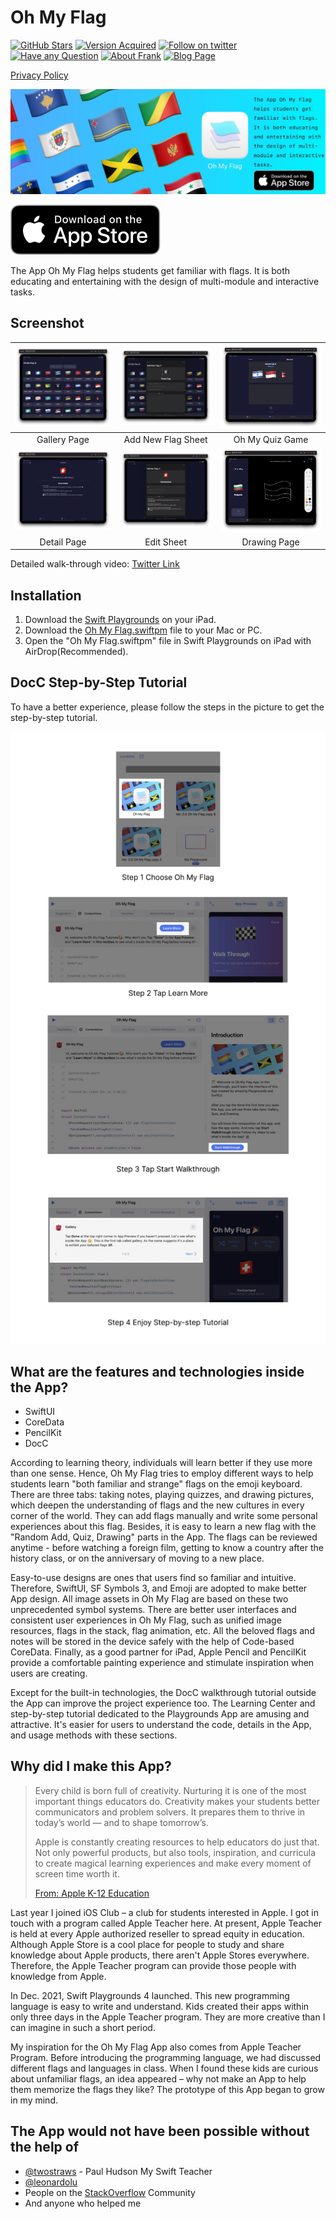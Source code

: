 <!--
 * @Author: Frank Chu
 * @Date: 2022-04-22 21:39:00
 * @LastEditors: Frank Chu
 * @LastEditTime: 2023-03-14 09:30:02
 * @FilePath: /OhMyFlag-WWDC22/readme.md
 * @Description: 
 * 
 * Copyright (c) 2023 by ${git_name}, All Rights Reserved. 
-->
<!-- markdownlint-disable MD033 -->
<head>
<!-- Primary Meta Tags -->
<meta name="title" content="Oh My Flag - Learn flags on emoji keyboard">
<meta name="description" content="The App Oh My Flag helps students get familiar with flags. It is both educating and entertaining with the design of multi-module and interactive tasks.">

<!-- Open Graph / Facebook -->
<meta property="og:type" content="website">
<meta property="og:url" content="https://yongfrank.github.io/OhMyFlag-WWDC22/">
<meta property="og:title" content="Oh My Flag - Learn flags on emoji keyboard">
<meta property="og:description" content="The App Oh My Flag helps students get familiar with flags. It is both educating and entertaining with the design of multi-module and interactive tasks.">
<meta property="og:image" content="https://raw.githubusercontent.com/yongfrank/OhMyFlag-WWDC22/main/resources/Metatag.jpeg">

<!-- Twitter -->
<meta property="twitter:card" content="summary_large_image">
<meta property="twitter:url" content="https://yongfrank.github.io/OhMyFlag-WWDC22/">
<meta property="twitter:title" content="Oh My Flag - Learn flags on emoji keyboard">
<meta property="twitter:description" content="The App Oh My Flag helps students get familiar with flags. It is both educating and entertaining with the design of multi-module and interactive tasks.">
<meta property="twitter:image" content="https://raw.githubusercontent.com/yongfrank/OhMyFlag-WWDC22/main/resources/Metatag.jpeg">

<!-- App Store -->
<meta name='apple-itunes-app' content='app-id=6446227923'>

</head>

# Oh My Flag

[![GitHub Stars](https://img.shields.io/github/stars/yongfrank/OhMyFlag-WWDC22.svg?style=social)](https://github.com/yongfrank/OhMyFlag-WWDC22)
[![Version Acquired](https://img.shields.io/badge/Swift_Playgrounds-4.0_or_Above_on_iPad-green)](https://apps.apple.com/us/app/swift-playgrounds/id908519492)
[![Follow on twitter](https://img.shields.io/twitter/follow/cyongfrank)](https://twitter.com/intent/follow?screen_name=cyongfrank)
[![Have any Question](https://img.shields.io/badge/email-yongfrank@outlook.com-blue.svg
)](mailto:yongfrank@outlook.com)
[![About Frank](https://img.shields.io/badge/Find_More_Project-yongfrank.github.io/about-9ef)](https://yongfrank.github.io/about)
[![Blog Page](https://img.shields.io/badge/Blog_Page-yongfrank.github.io-success)](https://yongfrank.github.io/)

[Privacy Policy](/privacy-policy.md)

[![banner](/resources/banner.jpeg)](https://apps.apple.com/app/oh-my-flag/id6446227923)

[![banner](/resources/download-on-the-app-store.svg)](https://apps.apple.com/app/oh-my-flag/id6446227923)

The App Oh My Flag helps students get familiar with flags. It is both educating and entertaining with the design of multi-module and interactive tasks.

## Screenshot

| ![gallery tab](resources/gallery-Tab-Medium.png) | ![add new](resources/add-New-Tab-Medium.png) |    ![quiz tab](resources/quiz-Tab-Medium.png)    |
| :----------------------------------------------: | :------------------------------------------: | :----------------------------------------------: |
|                   Gallery Page                   |              Add New Flag Sheet              |                 Oh My Quiz Game                  |
|  ![detail tab](resources/detail-Tab-Medium.png)  |  ![edit tab](resources/edit-Tab-Medium.png)  | ![drawing tab](resources/drawing-Tab-Medium.png) |
|                   Detail Page                    |                  Edit Sheet                  |                   Drawing Page                   |

Detailed walk-through video: [Twitter Link](https://twitter.com/cyongfrank/status/1518663840463872000)

## Installation

1. Download the [Swift Playgrounds](https://apps.apple.com/us/app/swift-playgrounds/id908519492) on your iPad.
2. Download the [Oh My Flag.swiftpm](https://github.com/yongfrank/OhMyFlag-WWDC22/raw/main/OhMyFlag.swiftpm.zip) file to your Mac or PC.
3. Open the "Oh My Flag.swiftpm" file in Swift Playgrounds on iPad with AirDrop(Recommended).

## DocC Step-by-Step Tutorial

To have a better experience, please follow the steps in the picture to get the step-by-step tutorial. 

![This is a readme image. There are four steps to guide people in the step-by-step tutorial](resources/readme.jpeg)

## What are the features and technologies inside the App?

* SwiftUI
* CoreData
* PencilKit
* DocC

According to learning theory, individuals will learn better if they use more than one sense. Hence, Oh My Flag tries to employ different ways to help students learn "both familiar and strange" flags on the emoji keyboard. There are three tabs: taking notes, playing quizzes, and drawing pictures, which deepen the understanding of flags and the new cultures in every corner of the world. They can add flags manually and write some personal experiences about this flag. Besides, it is easy to learn a new flag with the "Random Add, Quiz, Drawing" parts in the App. The flags can be reviewed anytime - before watching a foreign film, getting to know a country after the history class, or on the anniversary of moving to a new place.

Easy-to-use designs are ones that users find so familiar and intuitive. Therefore, SwiftUI, SF Symbols 3, and Emoji are adopted to make better App design. All image assets in Oh My Flag are based on these two unprecedented symbol systems. There are better user interfaces and consistent user experiences in Oh My Flag, such as unified image resources, flags in the stack, flag animation, etc. All the beloved flags and notes will be stored in the device safely with the help of Code-based CoreData. Finally, as a good partner for iPad, Apple Pencil and PencilKit provide a comfortable painting experience and stimulate inspiration when users are creating. 

Except for the built-in technologies, the DocC walkthrough tutorial outside the App can improve the project experience too. The Learning Center and step-by-step tutorial dedicated to the Playgrounds App are amusing and attractive. It's easier for users to understand the code, details in the App, and usage methods with these sections. 

## Why did I make this App?

> Every child is born full of creativity. Nurturing it is one of the most important things educators do. Creativity makes your students better communicators and problem solvers. It prepares them to thrive in today’s world — and to shape tomorrow’s.
>
> Apple is constantly creating resources to help educators do just that. Not only powerful products, but also tools, inspiration, and curricula to create magical learning experiences and make every moment of screen time worth it.
>
> [From: Apple K-12 Education](https://www.apple.com/education/k12/)

Last year I joined iOS Club – a club for students interested in Apple. I got in touch with a program called Apple Teacher here. At present, Apple Teacher is held at every Apple authorized reseller to spread equity in education. Although Apple Store is a cool place for people to study and share knowledge about Apple products, there aren't Apple Stores everywhere. Therefore, the Apple Teacher program can provide those people with knowledge from Apple.

In Dec. 2021, Swift Playgrounds 4 launched. This new programming language is easy to write and understand. Kids created their apps within only three days in the Apple Teacher program. They are more creative than I can imagine in such a short period.

My inspiration for the Oh My Flag App also comes from Apple Teacher Program. Before introducing the programming language, we had discussed different flags and languages in class. When I found these kids are curious about unfamiliar flags, an idea appeared – why not make an App to help them memorize the flags they like? The prototype of this App began to grow in my mind.

## The App would not have been possible without the help of

* [@twostraws](https://twitter.com/twostraws) - Paul Hudson My Swift Teacher
* [@leonardolu](https://github.com/leonardolu)
* People on the [StackOverflow](https://stackoverflow.com) Community
* And anyone who helped me